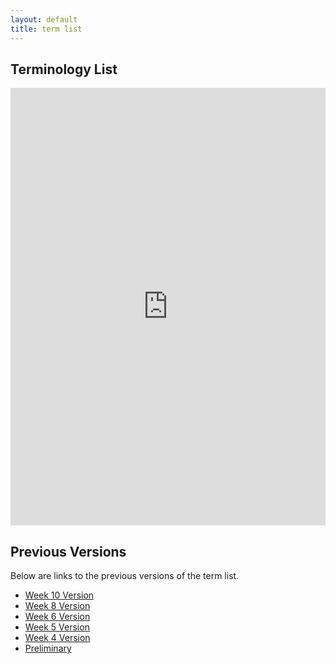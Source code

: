 ```yaml
---
layout: default
title: term list
---
```


## Terminology List

<iframe src="https://docs.google.com/spreadsheets/d/e/2PACX-1vQqFTIbLFcxvRirJ9fHLW7jsnf8i-Ix1zVyLgRk-aIwHu0xj9zSiAZ2lDgGmLaWVw/pubhtml?widget=true&amp;headers=false" style="width: 100%;height: 700px;border: none;"></iframe>

## Previous Versions

<p class="message-highlight">Below are links to the previous versions of the term list.</p>

- [Week 10 Version](files/TermLists/OE_10_PDTO_CuratedTermList.xlsx)
- [Week 8 Version](files/TermLists/OE_8_PDTO_CuratedTermList.xlsx)
- [Week 6 Version](files/TermLists/OE_6_PDTO_Terms.xlsx )
- [Week 5 Version](files/TermLists/OE_5_PDTO_Terms.xlsx)
- [Week 4 Version](files/TermLists/OE_4_PDTO_Terms.xlsx)
- [Preliminary](files/TermLists/OE_4_PDTO_TermList_Prelim.xlsx)
